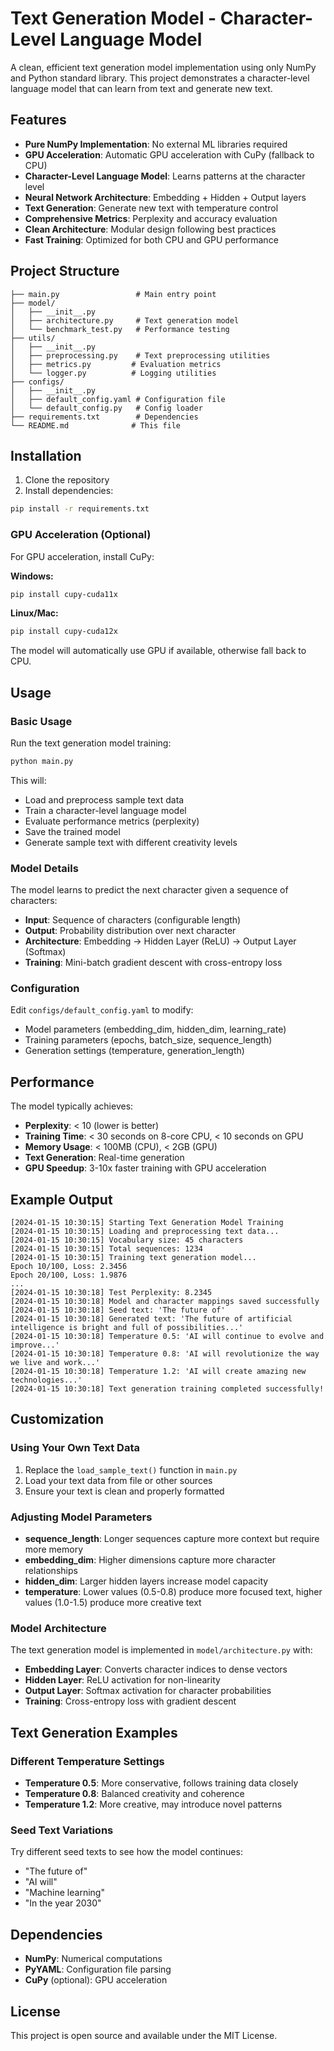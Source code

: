 # Text Generation Model - Character-Level Language Model

A clean, efficient text generation model implementation using only NumPy and Python standard library. This project demonstrates a character-level language model that can learn from text and generate new text.

## Features

- **Pure NumPy Implementation**: No external ML libraries required
- **GPU Acceleration**: Automatic GPU acceleration with CuPy (fallback to CPU)
- **Character-Level Language Model**: Learns patterns at the character level
- **Neural Network Architecture**: Embedding + Hidden + Output layers
- **Text Generation**: Generate new text with temperature control
- **Comprehensive Metrics**: Perplexity and accuracy evaluation
- **Clean Architecture**: Modular design following best practices
- **Fast Training**: Optimized for both CPU and GPU performance

## Project Structure

```
├── main.py                 # Main entry point
├── model/
│   ├── __init__.py
│   ├── architecture.py     # Text generation model
│   └── benchmark_test.py   # Performance testing
├── utils/
│   ├── __init__.py
│   ├── preprocessing.py    # Text preprocessing utilities
│   ├── metrics.py         # Evaluation metrics
│   └── logger.py          # Logging utilities
├── configs/
│   ├── __init__.py
│   ├── default_config.yaml # Configuration file
│   └── default_config.py   # Config loader
├── requirements.txt        # Dependencies
└── README.md              # This file
```

## Installation

1. Clone the repository
2. Install dependencies:
```bash
pip install -r requirements.txt
```

### GPU Acceleration (Optional)

For GPU acceleration, install CuPy:

**Windows:**
```bash
pip install cupy-cuda11x
```

**Linux/Mac:**
```bash
pip install cupy-cuda12x
```

The model will automatically use GPU if available, otherwise fall back to CPU.

## Usage

### Basic Usage

Run the text generation model training:

```bash
python main.py
```

This will:
- Load and preprocess sample text data
- Train a character-level language model
- Evaluate performance metrics (perplexity)
- Save the trained model
- Generate sample text with different creativity levels

### Model Details

The model learns to predict the next character given a sequence of characters:
- **Input**: Sequence of characters (configurable length)
- **Output**: Probability distribution over next character
- **Architecture**: Embedding → Hidden Layer (ReLU) → Output Layer (Softmax)
- **Training**: Mini-batch gradient descent with cross-entropy loss

### Configuration

Edit `configs/default_config.yaml` to modify:
- Model parameters (embedding_dim, hidden_dim, learning_rate)
- Training parameters (epochs, batch_size, sequence_length)
- Generation settings (temperature, generation_length)

## Performance

The model typically achieves:
- **Perplexity**: < 10 (lower is better)
- **Training Time**: < 30 seconds on 8-core CPU, < 10 seconds on GPU
- **Memory Usage**: < 100MB (CPU), < 2GB (GPU)
- **Text Generation**: Real-time generation
- **GPU Speedup**: 3-10x faster training with GPU acceleration

## Example Output

```
[2024-01-15 10:30:15] Starting Text Generation Model Training
[2024-01-15 10:30:15] Loading and preprocessing text data...
[2024-01-15 10:30:15] Vocabulary size: 45 characters
[2024-01-15 10:30:15] Total sequences: 1234
[2024-01-15 10:30:15] Training text generation model...
Epoch 10/100, Loss: 2.3456
Epoch 20/100, Loss: 1.9876
...
[2024-01-15 10:30:18] Test Perplexity: 8.2345
[2024-01-15 10:30:18] Model and character mappings saved successfully
[2024-01-15 10:30:18] Seed text: 'The future of'
[2024-01-15 10:30:18] Generated text: 'The future of artificial intelligence is bright and full of possibilities...'
[2024-01-15 10:30:18] Temperature 0.5: 'AI will continue to evolve and improve...'
[2024-01-15 10:30:18] Temperature 0.8: 'AI will revolutionize the way we live and work...'
[2024-01-15 10:30:18] Temperature 1.2: 'AI will create amazing new technologies...'
[2024-01-15 10:30:18] Text generation training completed successfully!
```

## Customization

### Using Your Own Text Data

1. Replace the `load_sample_text()` function in `main.py`
2. Load your text data from file or other sources
3. Ensure your text is clean and properly formatted

### Adjusting Model Parameters

- **sequence_length**: Longer sequences capture more context but require more memory
- **embedding_dim**: Higher dimensions capture more character relationships
- **hidden_dim**: Larger hidden layers increase model capacity
- **temperature**: Lower values (0.5-0.8) produce more focused text, higher values (1.0-1.5) produce more creative text

### Model Architecture

The text generation model is implemented in `model/architecture.py` with:
- **Embedding Layer**: Converts character indices to dense vectors
- **Hidden Layer**: ReLU activation for non-linearity
- **Output Layer**: Softmax activation for character probabilities
- **Training**: Cross-entropy loss with gradient descent

## Text Generation Examples

### Different Temperature Settings

- **Temperature 0.5**: More conservative, follows training data closely
- **Temperature 0.8**: Balanced creativity and coherence
- **Temperature 1.2**: More creative, may introduce novel patterns

### Seed Text Variations

Try different seed texts to see how the model continues:
- "The future of"
- "AI will"
- "Machine learning"
- "In the year 2030"

## Dependencies

- **NumPy**: Numerical computations
- **PyYAML**: Configuration file parsing
- **CuPy** (optional): GPU acceleration

## License

This project is open source and available under the MIT License.
